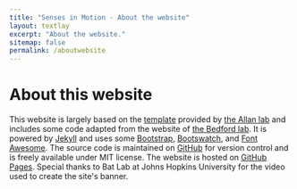 ```yaml
---
title: "Senses in Motion - About the website"
layout: textlay
excerpt: "About the website."
sitemap: false
permalink: /aboutwebsite
---
```


# About this website

This website is largely based on the [template](https://github.com/mpa139/allanlab)
provided by [the Allan lab](http://www.allanlab.org/) and includes some code
adapted from the website of [the Bedford lab](https://bedford.io/). It is powered
by [Jekyll](https://jekyllrb.com) and uses some [Bootstrap](http://www.getbootstrap.com),
[Bootswatch](http://www.bootswatch.com), and [Font Awesome](https://fontawesome.com/).
The source code is maintained on [GitHub](https://github.com/znamlab/znamlab.github.io)
for version control and is freely available under MIT license. The website is hosted on
[GitHub Pages](https://pages.github.com/). Special thanks to Bat Lab at Johns Hopkins University for the video used to create the site's banner.
